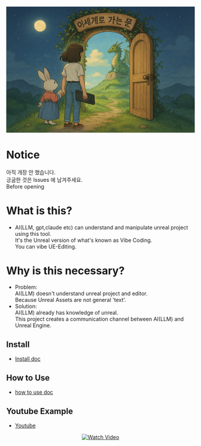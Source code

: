 ![](docs/images/Door_0.png)

# Notice
아직 개장 안 했습니다.  
긍굼한 것은 Issues 에 남겨주세요.  
Before opening

# What is this?
- AI(LLM, gpt,claude etc) can understand and manipulate unreal project using this tool.  
  It's the Unreal version of what's known as Vibe Coding.  
  You can vibe UE-Editing.  

# Why is this necessary?

- Problem:  
  AI(LLM) doesn't understand unreal project and editor.  
  Because Unreal Assets are not general 'text'.  
- Solution:  
  AI(LLM) already has knowledge of unreal.  
  This project creates a communication channel between AI(LLM) and Unreal Engine.
  

## Install
- [Install doc](docs/install/install.md)

## How to Use
- [how to use doc](docs/howtouse/howtouse.md)

## Youtube Example
- [Youtube](https://www.youtube.com/@creatorsoul804/videos)
<div align="center">
  <a href="https://youtu.be/PichNsW0-ko?si=Kl1xA35L_N3ZrbtM">
    <img src="https://i.ytimg.com/an_webp/PichNsW0-ko/mqdefault_6s.webp?du=3000&sqp=COCgp8QG&rs=AOn4CLBJS7rCPL75tgDXvxPQi7I0WfDKVA" width="400" alt="Watch Video"/>
  </a>
</div>  


